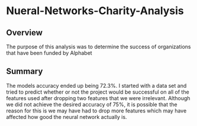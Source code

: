 # Nueral-Networks-Charity-Analysis

## Overview

The purpose of this analysis was to determine the success of organizations that have been funded by Alphabet

## Summary

The models accuracy ended up being 72.3%. I started with a data set and tried to predict whether or not the project would be successful on all of the features used after dropping two features that we were irrelevant. Although we did not achieve the desired accuracy of 75%, it is possible that the reason for this is we may have had to drop more features which may have affected how good the neural network actually is.
